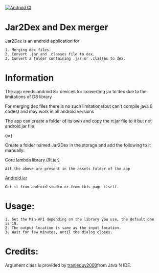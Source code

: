 [![Android CI](https://github.com/Insight-deviler/jar2dex-and-dex-merger/actions/workflows/android.yml/badge.svg)](https://github.com/Insight-deviler/jar2dex-and-dex-merger/actions/workflows/android.yml)
# Jar2Dex and Dex merger
Jar2Dex is an android application for 

    1. Merging dex files.    
    2. Convert .jar and .classes file to dex.   
    3. Convert a folder containing .jar or .classes to dex.
    
# Information
The app needs android 8+ devices for converting jar to dex due to the limitations of D8 library

For merging dex files there is no such limitations(but can't compile java 8 codes) and may work in all android versions

The app can create a folder of its own and copy the rt.jar file to it but not android.jar file

(or)

Create a folder named Jar2Dex in the storage and add the following to it manually:

[Core lambda library (Rt.jar)](https://github.com/Insight-deviler/jar2dex-and-dex-merger/blob/main/app/src/main/assets/fonts/rtjar.jar)

    All the above are present in the assets folder of the app
    
[Android.jar](https://github.com/Insight-deviler/jar2dex-and-dex-merger/blob/main/android.jar)

    Get it from android studio or from this page itself.
    
# Usage:

    1. Set the Min-API depending on the library you use, the default one is 19.
    2. The output location is same as the input location.
    3. Wait for few minutes, until the dialog closes.

# Credits:
Argument class is provided by [tranleduy2000](https://github.com/tranleduy2000/javaide)from Java N IDE.

